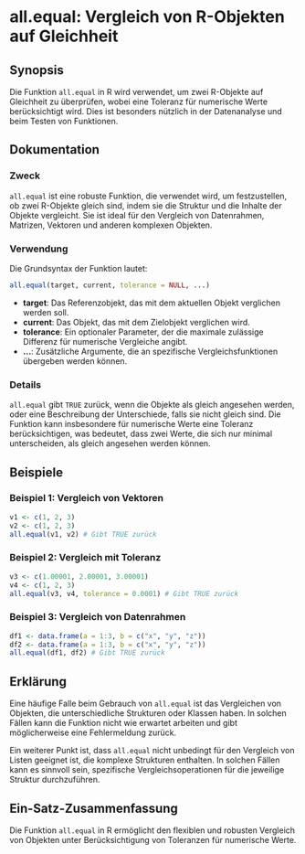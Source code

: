 <!--
Meta Description: # all.equal: Vergleich von R-Objekten auf Gleichheit ## Synopsis Die Funktion `all.equal` in R wird verwendet, um zwei R-Objekte auf Gleichheit zu übe...
Meta Keywords: die, all, equal, von, vergleich
-->

# all.equal: Vergleich von R-Objekten auf Gleichheit

## Synopsis
Die Funktion `all.equal` in R wird verwendet, um zwei R-Objekte auf Gleichheit zu überprüfen, wobei eine Toleranz für numerische Werte berücksichtigt wird. Dies ist besonders nützlich in der Datenanalyse und beim Testen von Funktionen.

## Dokumentation
### Zweck
`all.equal` ist eine robuste Funktion, die verwendet wird, um festzustellen, ob zwei R-Objekte gleich sind, indem sie die Struktur und die Inhalte der Objekte vergleicht. Sie ist ideal für den Vergleich von Datenrahmen, Matrizen, Vektoren und anderen komplexen Objekten.

### Verwendung
Die Grundsyntax der Funktion lautet:

```R
all.equal(target, current, tolerance = NULL, ...)
```

- **target**: Das Referenzobjekt, das mit dem aktuellen Objekt verglichen werden soll.
- **current**: Das Objekt, das mit dem Zielobjekt verglichen wird.
- **tolerance**: Ein optionaler Parameter, der die maximale zulässige Differenz für numerische Vergleiche angibt.
- **...**: Zusätzliche Argumente, die an spezifische Vergleichsfunktionen übergeben werden können.

### Details
`all.equal` gibt `TRUE` zurück, wenn die Objekte als gleich angesehen werden, oder eine Beschreibung der Unterschiede, falls sie nicht gleich sind. Die Funktion kann insbesondere für numerische Werte eine Toleranz berücksichtigen, was bedeutet, dass zwei Werte, die sich nur minimal unterscheiden, als gleich angesehen werden können.

## Beispiele
### Beispiel 1: Vergleich von Vektoren
```R
v1 <- c(1, 2, 3)
v2 <- c(1, 2, 3)
all.equal(v1, v2) # Gibt TRUE zurück
```

### Beispiel 2: Vergleich mit Toleranz
```R
v3 <- c(1.00001, 2.00001, 3.00001)
v4 <- c(1, 2, 3)
all.equal(v3, v4, tolerance = 0.0001) # Gibt TRUE zurück
```

### Beispiel 3: Vergleich von Datenrahmen
```R
df1 <- data.frame(a = 1:3, b = c("x", "y", "z"))
df2 <- data.frame(a = 1:3, b = c("x", "y", "z"))
all.equal(df1, df2) # Gibt TRUE zurück
```

## Erklärung
Eine häufige Falle beim Gebrauch von `all.equal` ist das Vergleichen von Objekten, die unterschiedliche Strukturen oder Klassen haben. In solchen Fällen kann die Funktion nicht wie erwartet arbeiten und gibt möglicherweise eine Fehlermeldung zurück.

Ein weiterer Punkt ist, dass `all.equal` nicht unbedingt für den Vergleich von Listen geeignet ist, die komplexe Strukturen enthalten. In solchen Fällen kann es sinnvoll sein, spezifische Vergleichsoperationen für die jeweilige Struktur durchzuführen.

## Ein-Satz-Zusammenfassung
Die Funktion `all.equal` in R ermöglicht den flexiblen und robusten Vergleich von Objekten unter Berücksichtigung von Toleranzen für numerische Werte.